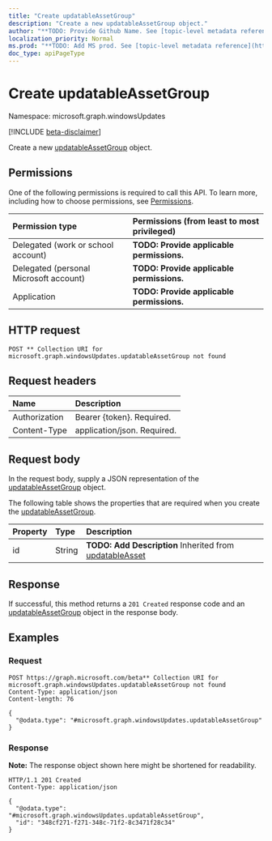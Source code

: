 ```yaml
---
title: "Create updatableAssetGroup"
description: "Create a new updatableAssetGroup object."
author: "**TODO: Provide Github Name. See [topic-level metadata reference](https://msgo.azurewebsites.net/add/document/guidelines/metadata.html#topic-level-metadata)**"
localization_priority: Normal
ms.prod: "**TODO: Add MS prod. See [topic-level metadata reference](https://msgo.azurewebsites.net/add/document/guidelines/metadata.html#topic-level-metadata)**"
doc_type: apiPageType
---
```


# Create updatableAssetGroup
Namespace: microsoft.graph.windowsUpdates

[!INCLUDE [beta-disclaimer](../../includes/beta-disclaimer.md)]

Create a new [updatableAssetGroup](../resources/windowsupdates-updatableassetgroup.md) object.

## Permissions
One of the following permissions is required to call this API. To learn more, including how to choose permissions, see [Permissions](/graph/permissions-reference).

|Permission type|Permissions (from least to most privileged)|
|:---|:---|
|Delegated (work or school account)|**TODO: Provide applicable permissions.**|
|Delegated (personal Microsoft account)|**TODO: Provide applicable permissions.**|
|Application|**TODO: Provide applicable permissions.**|

## HTTP request

<!-- {
  "blockType": "ignored"
}
-->
``` http
POST ** Collection URI for microsoft.graph.windowsUpdates.updatableAssetGroup not found
```

## Request headers
|Name|Description|
|:---|:---|
|Authorization|Bearer {token}. Required.|
|Content-Type|application/json. Required.|

## Request body
In the request body, supply a JSON representation of the [updatableAssetGroup](../resources/windowsupdates-updatableassetgroup.md) object.

The following table shows the properties that are required when you create the [updatableAssetGroup](../resources/windowsupdates-updatableassetgroup.md).

|Property|Type|Description|
|:---|:---|:---|
|id|String|**TODO: Add Description** Inherited from [updatableAsset](../resources/windowsupdates-updatableasset.md)|



## Response

If successful, this method returns a `201 Created` response code and an [updatableAssetGroup](../resources/windowsupdates-updatableassetgroup.md) object in the response body.

## Examples

### Request
<!-- {
  "blockType": "request",
  "name": "create_updatableassetgroup_from_"
}
-->
``` http
POST https://graph.microsoft.com/beta** Collection URI for microsoft.graph.windowsUpdates.updatableAssetGroup not found
Content-Type: application/json
Content-length: 76

{
  "@odata.type": "#microsoft.graph.windowsUpdates.updatableAssetGroup"
}
```


### Response
**Note:** The response object shown here might be shortened for readability.
<!-- {
  "blockType": "response",
  "truncated": true,
  "@odata.type": "microsoft.graph.windowsUpdates.updatableAssetGroup"
}
-->
``` http
HTTP/1.1 201 Created
Content-Type: application/json

{
  "@odata.type": "#microsoft.graph.windowsUpdates.updatableAssetGroup",
  "id": "348cf271-f271-348c-71f2-8c3471f28c34"
}
```

